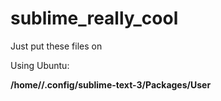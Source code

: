 # sublime_really_cool

Just put these files on 

Using Ubuntu:

**/home/<username>/.config/sublime-text-3/Packages/User**
